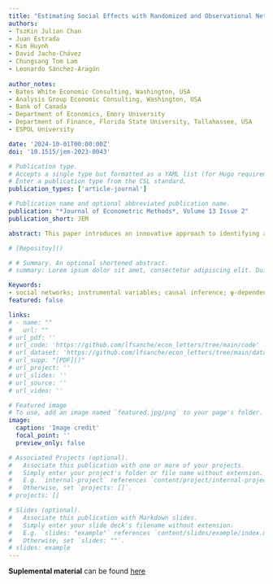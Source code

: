 ```yaml
---
title: "Estimating Social Effects with Randomized and Observational Network Data"
authors:
- TszKin Julian Chan
- Juan Estrada
- Kim Huynh
- David Jacho-Chávez
- Chungsang Tom Lam
- Leonardo Sánchez-Aragón
  
author_notes:
- Bates White Economic Consulting, Washington, USA
- Analysis Group Economic Consulting, Washington, USA
- Bank of Canada
- Department of Economics, Emory University
- Department of Finance, Florida State University, Tallahassee, USA
- ESPOL University

date: '2024-10-01T00:00:00Z'
doi: '10.1515/jem-2023-0043'

# Publication type.
# Accepts a single type but formatted as a YAML list (for Hugo requirements).
# Enter a publication type from the CSL standard.
publication_types: ['article-journal']

# Publication name and optional abbreviated publication name.
publication: "*Journal of Econometric Methods*, Volume 13 Issue 2"
publication_short: JEM

abstract: This paper introduces an innovative approach to identifying and estimating the parameters of interest in the widely recognized linear-in-means regression model under conditions where the initial randomization of peers determines the observed network. We assert that peers who are initially randomized do not produce social effects. However, after randomization, agents can endogenously develop significant connections that potentially generate peer influences. We present a moment condition that compiles local heterogeneous identifying information for all agents within the population. Under the assumption of ψ-dependence in the endogenous network space, we propose a Generalized Method of Moments (GMM) estimator, which is proven to be consistent, asymptotically normally distributed, and straightforward to implement using commonly available statistical software due to its closed-form expression. Monte Carlo simulations demonstrate the GMM estimator’s strong small-sample performance. An empirical analysis utilizing data from Hong Kong high school students reveals substantial positive spillover effects on math test scores among study partners in our sample, provided that their seatmates were exogenously assigned by their teachers.

# [Repositoy]()

# # Summary. An optional shortened abstract.
# summary: Lorem ipsum dolor sit amet, consectetur adipiscing elit. Duis posuere tellus ac convallis placerat. Proin tincidunt magna sed ex sollicitudin condimentum.

Keywords:
- social networks; instrumental variables; causal inference; ψ-dependence
featured: false

links:
# - name: ""
#   url: ""
# url_pdf: '' 
# url_code: 'https://github.com/lfsanche/econ_letters/tree/main/code'
# url_dataset: 'https://github.com/lfsanche/econ_letters/tree/main/data'
# url_supp: "[PDF]()"
# url_project: ''
# url_slides: ''
# url_source: ''
# url_video: ''

# Featured image
# To use, add an image named `featured.jpg/png` to your page's folder. 
image:
  caption: 'Image credit'
  focal_point: ''
  preview_only: false

# Associated Projects (optional).
#   Associate this publication with one or more of your projects.
#   Simply enter your project's folder or file name without extension.
#   E.g. `internal-project` references `content/project/internal-project/index.md`.
#   Otherwise, set `projects: []`.
# projects: []

# Slides (optional).
#   Associate this publication with Markdown slides.
#   Simply enter your slide deck's filename without extension.
#   E.g. `slides: "example"` references `content/slides/example/index.md`.
#   Otherwise, set `slides: ""`.
# slides: example
---
```


<!-- {{% callout note %}}
Hola a todos

Click the *Cite* button above to demo the feature to enable visitors to import publication metadata into their reference management software.
{{% /callout %}}

{{% callout note %}}
Create your slides in Markdown - click the *Slides* button to check out the example.
{{% /callout %}} -->

**Suplemental material** can be found [here](suppl_j_jem-2023-0043_suppl_001.pdf)
<!-- 
Add the publication's **full text** or **supplementary notes** here. You can use rich formatting such as including [code, math, and images](Rodriguez, et al, 2024, supp material.pdf). -->
